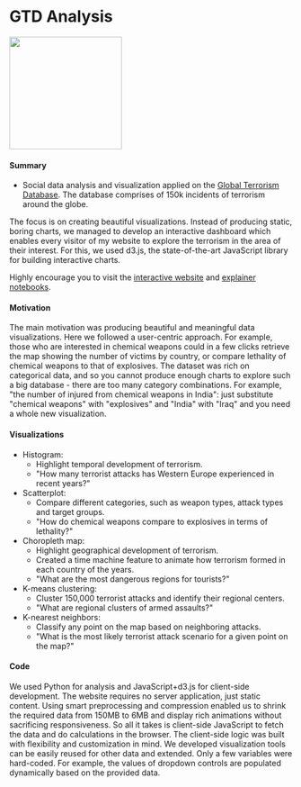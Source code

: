 # GTD Analysis

<img width=200 src="https://africaopendata.org/uploads/group/2015-11-15-142410.774564GTD-logo.png"/>

#### Summary
- Social data analysis and visualization applied on the [Global Terrorism Database](https://www.start.umd.edu/gtd/). The database comprises of 150k incidents of terrorism around the globe.

The focus is on creating beautiful visualizations. Instead of producing static, boring charts, we managed to develop an interactive dashboard which enables every visitor of my website to explore the terrorism in the area of their interest. For this, we used d3.js, the state-of-the-art JavaScript library for building interactive charts. 

Highly encourage you to visit the [interactive website](https://polakowo.io/gtd-analysis/project/) and [explainer notebooks](https://nbviewer.jupyter.org/github/polakowo/socialdata2017/blob/master/project/jupyter/AssignmentProject-ExplainerNotebook.ipynb).

#### Motivation
The main motivation was producing beautiful and meaningful data visualizations. Here we followed a user-centric approach. For example, those who are interested in chemical weapons could in a few clicks retrieve the map showing the number of victims by country, or compare lethality of chemical weapons to that of explosives. The dataset was rich on categorical data, and so you cannot produce enough charts to explore such a big database - there are too many category combinations. For example, "the number of injured from chemical weapons in India": just substitute "chemical weapons" with "explosives" and "India" with "Iraq" and you need a whole new visualization.

#### Visualizations
- Histogram: 
  - Highlight temporal development of terrorism.
  - "How many terrorist attacks has Western Europe experienced in recent years?"
- Scatterplot:
  - Compare different categories, such as weapon types, attack types and target groups.
  - "How do chemical weapons compare to explosives in terms of lethality?"
- Choropleth map: 
  - Highlight geographical development of terrorism.
  - Created a time machine feature to animate how terrorism formed in each country of the years.
  - "What are the most dangerous regions for tourists?"
- K-means clustering:
  - Cluster 150,000 terrorist attacks and identify their regional centers.
  - "What are regional clusters of armed assaults?"
- K-nearest neighbors:
  - Classify any point on the map based on neighboring attacks.
  - "What is the most likely terrorist attack scenario for a given point on the map?"
  
#### Code
We used Python for analysis and JavaScript+d3.js for client-side development. The website requires no server application, just static content. Using smart preprocessing and compression enabled us to shrink the required data from 150MB to 6MB and display rich animations without sacrificing responsiveness. So all it takes is client-side JavaScript to fetch the data and do calculations in the browser. The client-side logic was built with flexibility and customization in mind. We developed visualization tools can be easily reused for other data and extended. Only a few variables were hard-coded. For example, the values of dropdown controls are populated dynamically based on the provided data.

